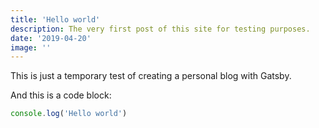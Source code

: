 ```yaml
---
title: 'Hello world'
description: The very first post of this site for testing purposes.
date: '2019-04-20'
image: ''
---
```


This is just a temporary test of creating a personal blog with Gatsby.

And this is a code block:

```javascript
console.log('Hello world')
```
